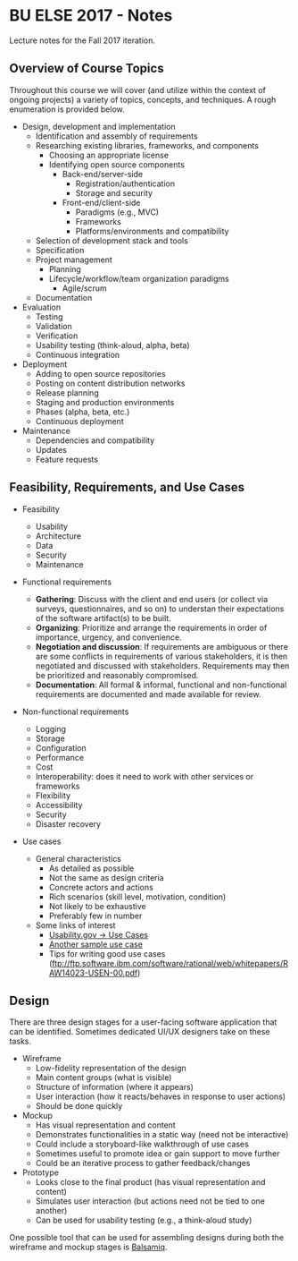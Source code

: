 # BU ELSE 2017 - Notes
Lecture notes for the Fall 2017 iteration.

## Overview of Course Topics

Throughout this course we will cover (and utilize within the context of ongoing projects) a variety of topics, concepts, and techniques. A rough enumeration is provided below.

* Design, development and implementation
  * Identification and assembly of requirements
  * Researching existing libraries, frameworks, and components
    * Choosing an appropriate license
    * Identifying open source components
      * Back-end/server-side
        * Registration/authentication
        * Storage and security
      * Front-end/client-side
        * Paradigms (e.g., MVC)
        * Frameworks
        * Platforms/environments and compatibility
  * Selection of development stack and tools
  * Specification
  * Project management
    * Planning
    * Lifecycle/workflow/team organization paradigms
      * Agile/scrum
  * Documentation
* Evaluation
  * Testing
  * Validation
  * Verification
  * Usability testing (think-aloud, alpha, beta)
  * Continuous integration
* Deployment
  * Adding to open source repositories
  * Posting on content distribution networks
  * Release planning
  * Staging and production environments
  * Phases (alpha, beta, etc.)
  * Continuous deployment
* Maintenance
  * Dependencies and compatibility
  * Updates
  * Feature requests

## Feasibility, Requirements, and Use Cases

* Feasibility
  * Usability
  * Architecture
  * Data
  * Security
  * Maintenance

* Functional requirements
  * **Gathering**: Discuss with the client and end users (or collect via surveys, questionnaires, and so on) to understan their expectations of the software artifact(s) to be built.
  * **Organizing**: Prioritize and arrange the requirements in order of importance, urgency, and convenience.
  * **Negotiation and discussion**: If requirements are ambiguous or there are some conflicts in requirements of various stakeholders, it is then negotiated and discussed with stakeholders. Requirements may then be prioritized and reasonably compromised.
  * **Documentation**: All formal & informal, functional and non-functional requirements are documented and made available for review.

* Non-functional requirements
  * Logging
  * Storage
  * Configuration
  * Performance
  * Cost
  * Interoperability: does it need to work with other services or frameworks
  * Flexibility
  * Accessibility
  * Security
  * Disaster recovery

* Use cases
  * General characteristics
    * As detailed as possible
    * Not the same as design criteria
    * Concrete actors and actions
    * Rich scenarios (skill level, motivation, condition)
    * Not likely to be exhaustive
    * Preferably few in number
  * Some links of interest
    * [Usability.gov -> Use Cases](https://www.usability.gov/how-to-and-tools/methods/use-cases.html)
    * [Another sample use case](http://tynerblain.com/blog/2007/04/09/sample-use-case-example/)
    * Tips for writing good use cases (ftp://ftp.software.ibm.com/software/rational/web/whitepapers/RAW14023-USEN-00.pdf)

## Design

There are three design stages for a user-facing software application that can be identified. Sometimes dedicated UI/UX designers take on these tasks.

* Wireframe
  * Low-fidelity representation of the design
  * Main content groups (what is visible)
  * Structure of information (where it appears)
  * User interaction (how it reacts/behaves in response to user actions)
  * Should be done quickly
* Mockup
  * Has visual representation and content
  * Demonstrates functionalities in a static way (need not be interactive)
  * Could include a storyboard-like walkthrough of use cases
  * Sometimes useful to promote idea or gain support to move further
  * Could be an iterative process to gather feedback/changes
* Prototype
  * Looks close to the final product (has visual representation and content)
  * Simulates user interaction (but actions need not be tied to one another)
  * Can be used for usability testing (e.g., a think-aloud study)

One possible tool that can be used for assembling designs during both the wireframe and mockup stages is [Balsamiq](https://balsamiq.com/).
